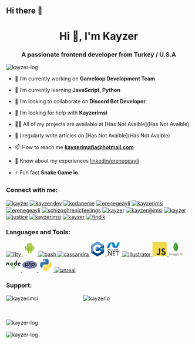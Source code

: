 ## Hi there 👋

<!--
**kayzer-log/kayzer-log** is a ✨ _special_ ✨ repository because its `README.md` (this file) appears on your GitHub profile.

Here are some ideas to get you started:

- 🔭 I’m currently working on ...
- 🌱 I’m currently learning ...
- 👯 I’m looking to collaborate on ...
- 🤔 I’m looking for help with ...
- 💬 Ask me about ...
- 📫 How to reach me: ...
- 😄 Pronouns: ...
- ⚡ Fun fact: ...
-->
<h1 align="center">Hi 👋, I'm Kayzer</h1>
<h3 align="center">A passionate frontend developer from Turkey / U.S.A</h3>

<p align="left"> <img src="https://komarev.com/ghpvc/?username=kayzer-log&label=Profile%20views&color=000000&style=flat-square" alt="kayzer-log" /> </p>

- 🔭 I’m currently working on **Gameloop Development Team**

- 🌱 I’m currently learning **JavaScript, Python**

- 👯 I’m looking to collaborate on **Discord Bot Developer**

- 🤝 I’m looking for help with **Kayzerimsi**

- 👨‍💻 All of my projects are available at [Has Not Avaible](Has Not Avaible)

- 📝 I regularly write articles on [Has Not Avaible](Has Not Avaible)

- 📫 How to reach me **kayserimafia@hotmail.com**

- 📄 Know about my experiences [linkedin/erenegeayli](linkedin/erenegeayli)

- ⚡ Fun fact **Snake Game io.**

<h3 align="left">Connect with me:</h3>
<p align="left">
<a href="https://codepen.io/kayzer" target="blank"><img align="center" src="https://raw.githubusercontent.com/rahuldkjain/github-profile-readme-generator/master/src/images/icons/Social/codepen.svg" alt="kayzer" height="30" width="40" /></a>
<a href="https://dev.to/kayzer.dev" target="blank"><img align="center" src="https://raw.githubusercontent.com/rahuldkjain/github-profile-readme-generator/master/src/images/icons/Social/devto.svg" alt="kayzer.dev" height="30" width="40" /></a>
<a href="https://twitter.com/kodaneme" target="blank"><img align="center" src="https://raw.githubusercontent.com/rahuldkjain/github-profile-readme-generator/master/src/images/icons/Social/twitter.svg" alt="kodaneme" height="30" width="40" /></a>
<a href="https://linkedin.com/in/erenegeayli" target="blank"><img align="center" src="https://raw.githubusercontent.com/rahuldkjain/github-profile-readme-generator/master/src/images/icons/Social/linked-in-alt.svg" alt="erenegeayli" height="30" width="40" /></a>
<a href="https://codesandbox.com/kayzerimsi" target="blank"><img align="center" src="https://raw.githubusercontent.com/rahuldkjain/github-profile-readme-generator/master/src/images/icons/Social/codesandbox.svg" alt="kayzerimsi" height="30" width="40" /></a>
<a href="https://fb.com/erenegeayli" target="blank"><img align="center" src="https://raw.githubusercontent.com/rahuldkjain/github-profile-readme-generator/master/src/images/icons/Social/facebook.svg" alt="erenegeayli" height="30" width="40" /></a>
<a href="https://instagram.com/schizophrenicfeelings" target="blank"><img align="center" src="https://raw.githubusercontent.com/rahuldkjain/github-profile-readme-generator/master/src/images/icons/Social/instagram.svg" alt="schizophrenicfeelings" height="30" width="40" /></a>
<a href="https://dribbble.com/kayzer" target="blank"><img align="center" src="https://raw.githubusercontent.com/rahuldkjain/github-profile-readme-generator/master/src/images/icons/Social/dribbble.svg" alt="kayzer" height="30" width="40" /></a>
<a href="https://hashnode.com/kayzer@imsi" target="blank"><img align="center" src="https://raw.githubusercontent.com/rahuldkjain/github-profile-readme-generator/master/src/images/icons/Social/hashnode.svg" alt="kayzer@imsi" height="30" width="40" /></a>
<a href="https://www.youtube.com/c/kayzer" target="blank"><img align="center" src="https://raw.githubusercontent.com/rahuldkjain/github-profile-readme-generator/master/src/images/icons/Social/youtube.svg" alt="kayzer" height="30" width="40" /></a>
<a href="https://www.hackerrank.com/justice" target="blank"><img align="center" src="https://raw.githubusercontent.com/rahuldkjain/github-profile-readme-generator/master/src/images/icons/Social/hackerrank.svg" alt="justice" height="30" width="40" /></a>
<a href="https://www.leetcode.com/kayzerimsi" target="blank"><img align="center" src="https://raw.githubusercontent.com/rahuldkjain/github-profile-readme-generator/master/src/images/icons/Social/leet-code.svg" alt="kayzerimsi" height="30" width="40" /></a>
<a href="https://www.hackerearth.com/kayzer" target="blank"><img align="center" src="https://raw.githubusercontent.com/rahuldkjain/github-profile-readme-generator/master/src/images/icons/Social/hackerearth.svg" alt="kayzer" height="30" width="40" /></a>
<a href="https://discord.gg/findik" target="blank"><img align="center" src="https://raw.githubusercontent.com/rahuldkjain/github-profile-readme-generator/master/src/images/icons/Social/discord.svg" alt="findik" height="30" width="40" /></a>
</p>

<h3 align="left">Languages and Tools:</h3>
<p align="left"> <a href="https://www.11ty.dev/" target="_blank" rel="noreferrer"> <img src="https://gist.githubusercontent.com/vivek32ta/c7f7bf583c1fb1c58d89301ea40f37fd/raw/f4c85cce5790758286b8f155ef9a177710b995df/11ty.svg" alt="11ty" width="40" height="40"/> </a> <a href="https://developer.android.com" target="_blank" rel="noreferrer"> <img src="https://raw.githubusercontent.com/devicons/devicon/master/icons/android/android-original-wordmark.svg" alt="android" width="40" height="40"/> </a> <a href="https://www.gnu.org/software/bash/" target="_blank" rel="noreferrer"> <img src="https://www.vectorlogo.zone/logos/gnu_bash/gnu_bash-icon.svg" alt="bash" width="40" height="40"/> </a> <a href="https://cassandra.apache.org/" target="_blank" rel="noreferrer"> <img src="https://www.vectorlogo.zone/logos/apache_cassandra/apache_cassandra-icon.svg" alt="cassandra" width="40" height="40"/> </a> <a href="https://www.w3schools.com/cpp/" target="_blank" rel="noreferrer"> <img src="https://raw.githubusercontent.com/devicons/devicon/master/icons/cplusplus/cplusplus-original.svg" alt="cplusplus" width="40" height="40"/> </a> <a href="https://dotnet.microsoft.com/" target="_blank" rel="noreferrer"> <img src="https://raw.githubusercontent.com/devicons/devicon/master/icons/dot-net/dot-net-original-wordmark.svg" alt="dotnet" width="40" height="40"/> </a> <a href="https://www.adobe.com/in/products/illustrator.html" target="_blank" rel="noreferrer"> <img src="https://www.vectorlogo.zone/logos/adobe_illustrator/adobe_illustrator-icon.svg" alt="illustrator" width="40" height="40"/> </a> <a href="https://developer.mozilla.org/en-US/docs/Web/JavaScript" target="_blank" rel="noreferrer"> <img src="https://raw.githubusercontent.com/devicons/devicon/master/icons/javascript/javascript-original.svg" alt="javascript" width="40" height="40"/> </a> <a href="https://www.mongodb.com/" target="_blank" rel="noreferrer"> <img src="https://raw.githubusercontent.com/devicons/devicon/master/icons/mongodb/mongodb-original-wordmark.svg" alt="mongodb" width="40" height="40"/> </a> <a href="https://nodejs.org" target="_blank" rel="noreferrer"> <img src="https://raw.githubusercontent.com/devicons/devicon/master/icons/nodejs/nodejs-original-wordmark.svg" alt="nodejs" width="40" height="40"/> </a> <a href="https://www.php.net" target="_blank" rel="noreferrer"> <img src="https://raw.githubusercontent.com/devicons/devicon/master/icons/php/php-original.svg" alt="php" width="40" height="40"/> </a> <a href="https://www.python.org" target="_blank" rel="noreferrer"> <img src="https://raw.githubusercontent.com/devicons/devicon/master/icons/python/python-original.svg" alt="python" width="40" height="40"/> </a> <a href="https://unrealengine.com/" target="_blank" rel="noreferrer"> <img src="https://raw.githubusercontent.com/kenangundogan/fontisto/036b7eca71aab1bef8e6a0518f7329f13ed62f6b/icons/svg/brand/unreal-engine.svg" alt="unreal" width="40" height="40"/> </a> </p>

<h3 align="left">Support:</h3>
<p><a href="https://www.buymeacoffee.com/kayzerimsi"> <img align="left" src="https://cdn.buymeacoffee.com/buttons/v2/default-yellow.png" height="50" width="210" alt="kayzerimsi" /></a><a href="https://ko-fi.com/kayzerio"> <img align="left" src="https://cdn.ko-fi.com/cdn/kofi3.png?v=3" height="50" width="210" alt="kayzerio" /></a></p><br><br>

<p>&nbsp;<img align="center" src="https://github-readme-stats.vercel.app/api?username=kayzer-log&show_icons=true&locale=en" alt="kayzer-log" /></p>

<p><img align="center" src="https://github-readme-streak-stats.herokuapp.com/?user=kayzer-log&" alt="kayzer-log" /></p>
